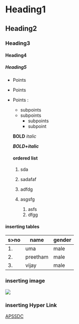 # Heading1
## Heading2
### Heading3
#### Heading4
##### Heading5
- Points
* Points
+ Points :
   * subpoints
   * subpoints
      * subpoints
      * subpoint
      
  **BOLD**
  *italic*
  
  ***BOLD+italic***
  
  #### ordered list
  1. sda
  2. sadafaf
  3. adfdg
  4. asgsfg

     1. asfs
     2. dfgg
   
#### inserting tables
s>no | name | gender
-----|------|-------
| 1.   | uma   | male
| 2.   | preetham | male
| 3.   |  vijay  | male

### inserting image
![](https://wallpaperaccess.com/full/530739.jpg)

### inserting Hyper Link
[APSSDC](https://www.apssdc.in/home/)
